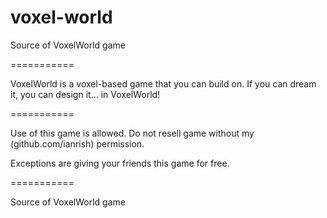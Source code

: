 voxel-world
===========

Source of VoxelWorld game

===========

VoxelWorld is a voxel-based game that you can build on. If you can dream it, you can design it... in VoxelWorld!

===========

Use of this game is allowed. Do not resell game without my (github.com/ianrish) permission.

Exceptions are giving your friends this game for free.

===========

Source of VoxelWorld game
